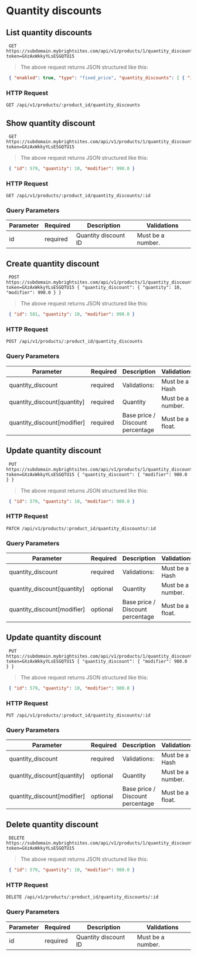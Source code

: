 #  Quantity discounts 

## List quantity discounts

```shell
 GET https://subdomain.mybrightsites.com/api/v1/products/1/quantity_discounts?token=GXzAxWkkyYLsESGQTU15 
```

> The above request returns JSON structured like this:

```json
 { "enabled": true, "type": "fixed_price", "quantity_discounts": [ { "id": 579, "quantity": 5, "modifier": 1000.0 }, { "id": 580, "quantity": 10, "modifier": 990.0 }, { "id": 581, "quantity": 100, "modifier": 900.0 } ] } 
```

### HTTP Request

`GET /api/v1/products/:product_id/quantity_discounts`



## Show quantity discount

```shell
 GET https://subdomain.mybrightsites.com/api/v1/products/1/quantity_discounts/579?token=GXzAxWkkyYLsESGQTU15 
```

> The above request returns JSON structured like this:

```json
 { "id": 579, "quantity": 10, "modifier": 990.0 } 
```

### HTTP Request

`GET /api/v1/products/:product_id/quantity_discounts/:id`

### Query Parameters

Parameter | Required | Description | Validations
--------- | -------- | ----------- | -----------
id  |  required  | Quantity discount ID |  Must be a number. 


## Create quantity discount

```shell
 POST https://subdomain.mybrightsites.com/api/v1/products/1/quantity_discounts?token=GXzAxWkkyYLsESGQTU15 { "quantity_discount": { "quantity": 10, "modifier": 990.0 } } 
```

> The above request returns JSON structured like this:

```json
 { "id": 581, "quantity": 10, "modifier": 990.0 } 
```

### HTTP Request

`POST /api/v1/products/:product_id/quantity_discounts`

### Query Parameters

Parameter | Required | Description | Validations
--------- | -------- | ----------- | -----------
quantity_discount  |  required  | Validations: |  Must be a Hash 
quantity_discount[quantity]  |  required  | Quantity |  Must be a number. 
quantity_discount[modifier]  |  required  | Base price / Discount percentage |  Must be a float. 


## Update quantity discount

```shell
 PUT https://subdomain.mybrightsites.com/api/v1/products/1/quantity_discounts/579?token=GXzAxWkkyYLsESGQTU15 { "quantity_discount": { "modifier": 980.0 } } 
```

> The above request returns JSON structured like this:

```json
 { "id": 579, "quantity": 10, "modifier": 980.0 } 
```

### HTTP Request

`PATCH /api/v1/products/:product_id/quantity_discounts/:id`

### Query Parameters

Parameter | Required | Description | Validations
--------- | -------- | ----------- | -----------
quantity_discount  |  required  | Validations: |  Must be a Hash 
quantity_discount[quantity]  |  optional  | Quantity |  Must be a number. 
quantity_discount[modifier]  |  optional  | Base price / Discount percentage |  Must be a float. 


## Update quantity discount

```shell
 PUT https://subdomain.mybrightsites.com/api/v1/products/1/quantity_discounts/579?token=GXzAxWkkyYLsESGQTU15 { "quantity_discount": { "modifier": 980.0 } } 
```

> The above request returns JSON structured like this:

```json
 { "id": 579, "quantity": 10, "modifier": 980.0 } 
```

### HTTP Request

`PUT /api/v1/products/:product_id/quantity_discounts/:id`

### Query Parameters

Parameter | Required | Description | Validations
--------- | -------- | ----------- | -----------
quantity_discount  |  required  | Validations: |  Must be a Hash 
quantity_discount[quantity]  |  optional  | Quantity |  Must be a number. 
quantity_discount[modifier]  |  optional  | Base price / Discount percentage |  Must be a float. 


## Delete quantity discount

```shell
 DELETE https://subdomain.mybrightsites.com/api/v1/products/1/quantity_discounts/579?token=GXzAxWkkyYLsESGQTU15 
```

> The above request returns JSON structured like this:

```json
 { "id": 579, "quantity": 10, "modifier": 980.0 } 
```

### HTTP Request

`DELETE /api/v1/products/:product_id/quantity_discounts/:id`

### Query Parameters

Parameter | Required | Description | Validations
--------- | -------- | ----------- | -----------
id  |  required  | Quantity discount ID |  Must be a number. 


